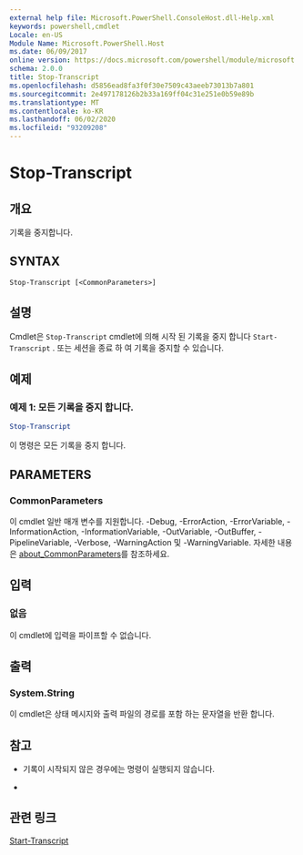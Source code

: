 ```yaml
---
external help file: Microsoft.PowerShell.ConsoleHost.dll-Help.xml
keywords: powershell,cmdlet
Locale: en-US
Module Name: Microsoft.PowerShell.Host
ms.date: 06/09/2017
online version: https://docs.microsoft.com/powershell/module/microsoft.powershell.host/stop-transcript?view=powershell-7&WT.mc_id=ps-gethelp
schema: 2.0.0
title: Stop-Transcript
ms.openlocfilehash: d5856ead8fa3f0f30e7509c43aeeb73013b7a801
ms.sourcegitcommit: 2e497178126b2b33a169ff04c31e251e0b59e89b
ms.translationtype: MT
ms.contentlocale: ko-KR
ms.lasthandoff: 06/02/2020
ms.locfileid: "93209208"
---
```

# Stop-Transcript

## 개요
기록을 중지합니다.

## SYNTAX

```
Stop-Transcript [<CommonParameters>]
```

## 설명

Cmdlet은 `Stop-Transcript` cmdlet에 의해 시작 된 기록을 중지 합니다 `Start-Transcript` .
또는 세션을 종료 하 여 기록을 중지할 수 있습니다.

## 예제

### 예제 1: 모든 기록을 중지 합니다.

```powershell
Stop-Transcript
```

이 명령은 모든 기록을 중지 합니다.

## PARAMETERS

### CommonParameters

이 cmdlet 일반 매개 변수를 지원합니다. -Debug, -ErrorAction, -ErrorVariable, -InformationAction, -InformationVariable, -OutVariable, -OutBuffer, -PipelineVariable, -Verbose, -WarningAction 및 -WarningVariable. 자세한 내용은 [about_CommonParameters](https://go.microsoft.com/fwlink/?LinkID=113216)를 참조하세요.

## 입력

### 없음

이 cmdlet에 입력을 파이프할 수 없습니다.

## 출력

### System.String

이 cmdlet은 상태 메시지와 출력 파일의 경로를 포함 하는 문자열을 반환 합니다.

## 참고

* 기록이 시작되지 않은 경우에는 명령이 실행되지 않습니다.

*

## 관련 링크

[Start-Transcript](Start-Transcript.md)
